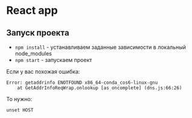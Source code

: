 # React app

## Запуск проекта
- ```npm install``` - устанавливаем заданные зависимости в локальный node_modules
- ```npm start``` - запускаем проект

Если у вас похожая ошибка: 
```
Error: getaddrinfo ENOTFOUND x86_64-conda_cos6-linux-gnu
    at GetAddrInfoReqWrap.onlookup [as oncomplete] (dns.js:66:26)
```
То нужно:
```
unset HOST
```
    
